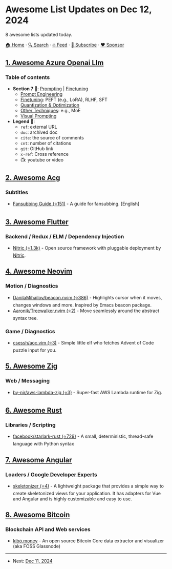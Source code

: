 # Awesome List Updates on Dec 12, 2024

8 awesome lists updated today.

[🏠 Home](/README.md) · [🔍 Search](https://www.trackawesomelist.com/search/) · [🔥 Feed](https://www.trackawesomelist.com/rss.xml) · [📮 Subscribe](https://trackawesomelist.us17.list-manage.com/subscribe?u=d2f0117aa829c83a63ec63c2f&id=36a103854c) · [❤️  Sponsor](https://github.com/sponsors/theowenyoung)



## [1. Awesome Azure Openai Llm](/content/kimtth/awesome-azure-openai-llm/README.md)

### Table of contents

*   **Section 7** 🧠: [Prompting](https://github.com/kimtth/awesome-azure-openai-llm/blob/main/README.md/section/prompt.md/#prompt-engineering) | [Finetuning](https://github.com/kimtth/awesome-azure-openai-llm/blob/main/README.md/section/ft.md/#finetuning)
    *   [Prompt Engineering](https://github.com/kimtth/awesome-azure-openai-llm/blob/main/README.md/section/prompt.md/#prompt-engineering)
    *   [Finetuning](https://github.com/kimtth/awesome-azure-openai-llm/blob/main/README.md/section/ft.md/#finetuning): PEFT (e.g., LoRA), RLHF, SFT
    *   [Quantization & Optimization](https://github.com/kimtth/awesome-azure-openai-llm/blob/main/README.md/section/ft.md/#quantization-techniques)
    *   [Other Techniques](https://github.com/kimtth/awesome-azure-openai-llm/blob/main/README.md/section/ft.md/#other-techniques-and-llm-patterns): e.g., MoE
    *   [Visual Prompting](https://github.com/kimtth/awesome-azure-openai-llm/blob/main/README.md/section/prompt.md/#visual-prompting--visual-grounding)
*   **Legend** 🔑:
    *   `ref`: external URL
    *   `doc`: archived doc
    *   `cite`: the source of comments
    *   `cnt`: number of citations
    *   `git`: GitHub link
    *   `x-ref`: Cross reference
    *   📺: youtube or video

## [2. Awesome Acg](/content/soruly/awesome-acg/README.md)

### Subtitles

*   [Fansubbing Guide (⭐151)](https://github.com/Irrational-Encoding-Wizardry/guide.encode.moe) - A guide for fansubbing. \[English]

## [3. Awesome Flutter](/content/Solido/awesome-flutter/README.md)

### Backend / Redux / ELM / Dependency Injection

*   [Nitric (⭐1.3k)](https://github.com/nitrictech/nitric) <!--stargazers:nitrictech/nitric--> - Open source framework with pluggable deployment by [Nitric](https://nitric.io/).

## [4. Awesome Neovim](/content/rockerBOO/awesome-neovim/README.md)

### Motion / Diagnostics

*   [DanilaMihailov/beacon.nvim (⭐386)](https://github.com/DanilaMihailov/beacon.nvim) - Highlights cursor when it moves, changes windows and more. Inspired by Emacs beacon package.
*   [Aaronik/Treewalker.nvim (⭐2)](https://github.com/aaronik/Treewalker.nvim) - Move seamlessly around the abstract syntax tree.

### Game / Diagnostics

*   [csessh/aoc.vim (⭐3)](https://github.com/csessh/aoc.nvim) - Simple little elf who fetches Advent of Code puzzle input for you.

## [5. Awesome Zig](/content/catdevnull/awesome-zig/README.md)

### Web / Messaging

*   [by-nir/aws-lambda-zig (⭐3)](https://github.com/by-nir/aws-lambda-zig) - Super-fast AWS Lambda runtime for Zig.

## [6. Awesome Rust](/content/rust-unofficial/awesome-rust/README.md)

### Libraries / Scripting

*   [facebook/starlark-rust (⭐729)](https://github.com/facebook/starlark-rust) - A small, deterministic, thread-safe language with Python syntax

## [7. Awesome Angular](/content/PatrickJS/awesome-angular/README.md)

### Loaders / [Google Developer Experts](https://developers.google.com/experts/all/technology/web-technologies)

*   [skeletonizer (⭐4)](https://github.com/lukaVarga/skeletonizer) - A lightweight package that provides a simple way to create skeletonized views for your application. It has adapters for Vue and Angular and is highly customizable and easy to use.

## [8. Awesome Bitcoin](/content/igorbarinov/awesome-bitcoin/README.md)

### Blockchain API and Web services

*   [kibō.money](https://kibo.money) - An open source Bitcoin Core data extractor and visualizer (aka FOSS Glassnode)

---

- Next: [Dec 11, 2024](/content/2024/12/11/README.md)